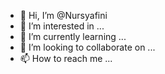 - 👋 Hi, I’m @Nursyafini
- 👀 I’m interested in ...
- 🌱 I’m currently learning ...
- 💞️ I’m looking to collaborate on ...
- 📫 How to reach me ...

<!---
Nursyafini/Nursyafini is a ✨ special ✨ repository because its `README.md` (this file) appears on your GitHub profile.
You can click the Preview link to take a look at your changes.
--->
